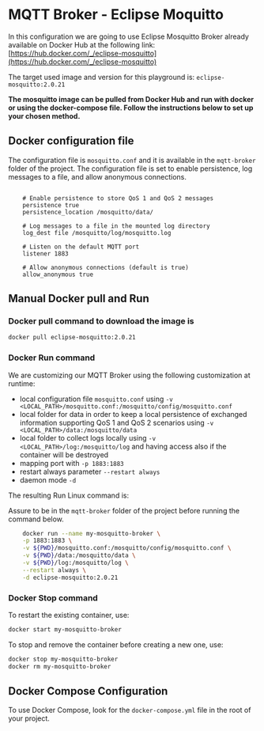 # MQTT Broker - Eclipse Moquitto

In this configuration we are going to use Eclipse Mosquitto Broker already available on Docker Hub at the following link: [https://hub.docker.com/_/eclipse-mosquitto](https://hub.docker.com/_/eclipse-mosquitto)

The target used image and version for this playground is: `eclipse-mosquitto:2.0.21`

**The mosquitto image can be pulled from Docker Hub and run with docker or using the docker-compose file. Follow the instructions below to set up your chosen method.**

## Docker configuration file

The configuration file is `mosquitto.conf` and it is available in the `mqtt-broker` folder of the project. The configuration file is set to enable persistence, log messages to a file, and allow anonymous connections.

```config

    # Enable persistence to store QoS 1 and QoS 2 messages
    persistence true
    persistence_location /mosquitto/data/

    # Log messages to a file in the mounted log directory
    log_dest file /mosquitto/log/mosquitto.log

    # Listen on the default MQTT port
    listener 1883

    # Allow anonymous connections (default is true)
    allow_anonymous true

```

## Manual Docker pull and Run

### Docker pull command to download the image is

```bash
docker pull eclipse-mosquitto:2.0.21
```

### Docker Run command

We are customizing our MQTT Broker using the following customization at runtime:

- local configuration file `mosquitto.conf` using `-v <LOCAL_PATH>/mosquitto.conf:/mosquitto/config/mosquitto.conf`
- local folder for data in order to keep a local persistence of exchanged information supporting QoS 1 and QoS 2 scenarios using `-v <LOCAL_PATH>/data:/mosquitto/data`
- local folder to collect logs locally using `-v <LOCAL_PATH>/log:/mosquitto/log` and having access also if the container will be destroyed
- mapping port with `-p 1883:1883`
- restart always parameter `--restart always`
- daemon mode `-d`

The resulting Run Linux command is:

Assure to be in the `mqtt-broker` folder of the project before running the command below.

```bash
    docker run --name my-mosquitto-broker \
    -p 1883:1883 \
    -v ${PWD}/mosquitto.conf:/mosquitto/config/mosquitto.conf \
    -v ${PWD}/data:/mosquitto/data \
    -v ${PWD}/log:/mosquitto/log \
    --restart always \
    -d eclipse-mosquitto:2.0.21
```

### Docker Stop command

To restart the existing container, use:

```bash
docker start my-mosquitto-broker
```

To stop and remove the container before creating a new one, use:

```bash
docker stop my-mosquitto-broker
docker rm my-mosquitto-broker
```

## Docker Compose Configuration

To use Docker Compose, look for the `docker-compose.yml` file in the root of your project.
